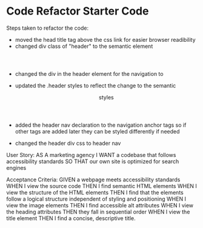 # Code Refactor Starter Code
Steps taken to refactor the code: 

<!-- In index.html: -->
- moved the head title tag above the css link for easier browser readibility
- changed div class of "header" to the semantic element <header>
- changed the div in the header element for the navigation to <nav>


<!-- In style.css: -->
- updated the .header styles to reflect the change to the semantic <header> styles

- added the header nav declaration to the navigation anchor tags so if other tags are added later they can be styled differently if needed
- changed the header div css to header nav

<!-- customer asks and acceptance criteria -->
User Story: 
AS A marketing agency
I WANT a codebase that follows accessibility standards
SO THAT our own site is optimized for search engines

Acceptance Criteria:
GIVEN a webpage meets accessibility standards
WHEN I view the source code
THEN I find semantic HTML elements
WHEN I view the structure of the HTML elements
THEN I find that the elements follow a logical structure independent of styling and positioning
WHEN I view the image elements
THEN I find accessible alt attributes
WHEN I view the heading attributes
THEN they fall in sequential order
WHEN I view the title element
THEN I find a concise, descriptive title.

